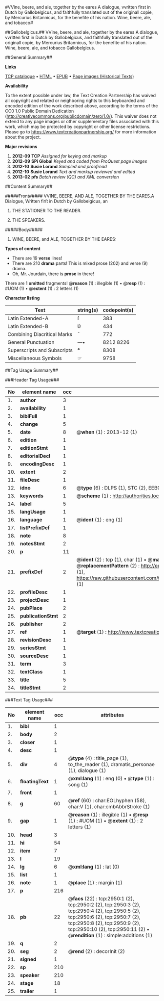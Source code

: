 #VVine, beere, and ale, together by the eares A dialogue, vvritten first in Dutch by Gallobelgicus, and faithfully translated out of the originall copie, by Mercurius Britannicus, for the benefite of his nation. Wine, beere, ale, and tobacco#

##Gallobelgicus.##
VVine, beere, and ale, together by the eares A dialogue, vvritten first in Dutch by Gallobelgicus, and faithfully translated out of the originall copie, by Mercurius Britannicus, for the benefite of his nation.
Wine, beere, ale, and tobacco
Gallobelgicus.

##General Summary##

**Links**

[TCP catalogue](http://www.ota.ox.ac.uk/tcp/)  • 
[HTML](http://tei.it.ox.ac.uk/tcp/Texts-HTML/free/A01/A01424.html)  • 
[EPUB](http://tei.it.ox.ac.uk/tcp/Texts-EPUB/free/A01/A01424.epub) • 
[Page images (Historical Texts)](https://historicaltexts.jisc.ac.uk/eebo-99838568e)

**Availability**

To the extent possible under law, the Text Creation Partnership has waived all copyright and related or neighboring rights to this keyboarded and encoded edition of the work described above, according to the terms of the CC0 1.0 Public Domain Dedication (http://creativecommons.org/publicdomain/zero/1.0/). This waiver does not extend to any page images or other supplementary files associated with this work, which may be protected by copyright or other license restrictions. Please go to https://www.textcreationpartnership.org/ for more information about the project.

**Major revisions**

1. __2012-09__ __TCP__ *Assigned for keying and markup*
1. __2012-09__ __SPi Global__ *Keyed and coded from ProQuest page images*
1. __2012-10__ __Susie Lorand__ *Sampled and proofread*
1. __2012-10__ __Susie Lorand__ *Text and markup reviewed and edited*
1. __2013-02__ __pfs__ *Batch review (QC) and XML conversion*

##Content Summary##

#####Front#####
VVINE, BEERE, AND ALE, TOGETHER BY THE EARES.A Dialogue, Written firſt in Dutch by Gallobelgicus, an
1. THE STATIONER TO THE READER.

1. THE SPEAKERS.

#####Body#####

1. WINE, BEERE, and ALE, TOGETHER BY THE EARES:

**Types of content**

  * There are 19 **verse** lines!
  * There are 210 **drama** parts! This is mixed prose (202) and verse (9) drama.
  * Oh, Mr. Jourdain, there is **prose** in there!

There are 1 **omitted** fragments! 
 @__reason__ (1) : illegible (1)  •  @__resp__ (1) : #UOM (1)  •  @__extent__ (1) : 2 letters (1)

**Character listing**


|Text|string(s)|codepoint(s)|
|---|---|---|
|Latin Extended-A|ſ|383|
|Latin Extended-B|Ʋ|434|
|Combining             Diacritical Marks|̄|772|
|General Punctuation|—•|8212 8226|
|Superscripts             and Subscripts|⁴|8308|
|Miscellaneous Symbols|☞|9758|

##Tag Usage Summary##

###Header Tag Usage###

|No|element name|occ|attributes|
|---|---|---|---|
|1.|__author__|3||
|2.|__availability__|1||
|3.|__biblFull__|1||
|4.|__change__|5||
|5.|__date__|8| @__when__ (1) : 2013-12 (1)|
|6.|__edition__|1||
|7.|__editionStmt__|1||
|8.|__editorialDecl__|1||
|9.|__encodingDesc__|1||
|10.|__extent__|2||
|11.|__fileDesc__|1||
|12.|__idno__|6| @__type__ (6) : DLPS (1), STC (2), EEBO-CITATION (1), PROQUEST (1), VID (1)|
|13.|__keywords__|1| @__scheme__ (1) : http://authorities.loc.gov/ (1)|
|14.|__label__|5||
|15.|__langUsage__|1||
|16.|__language__|1| @__ident__ (1) : eng (1)|
|17.|__listPrefixDef__|1||
|18.|__note__|8||
|19.|__notesStmt__|2||
|20.|__p__|11||
|21.|__prefixDef__|2| @__ident__ (2) : tcp (1), char (1)  •  @__matchPattern__ (2) : ([0-9\-]+):([0-9IVX]+) (1), (.+) (1)  •  @__replacementPattern__ (2) : http://eebo.chadwyck.com/downloadtiff?vid=$1&page=$2 (1), https://raw.githubusercontent.com/textcreationpartnership/Texts/master/tcpchars.xml#$1 (1)|
|22.|__profileDesc__|1||
|23.|__projectDesc__|1||
|24.|__pubPlace__|2||
|25.|__publicationStmt__|2||
|26.|__publisher__|2||
|27.|__ref__|1| @__target__ (1) : http://www.textcreationpartnership.org/docs/. (1)|
|28.|__revisionDesc__|1||
|29.|__seriesStmt__|1||
|30.|__sourceDesc__|1||
|31.|__term__|3||
|32.|__textClass__|1||
|33.|__title__|5||
|34.|__titleStmt__|2||


###Text Tag Usage###

|No|element name|occ|attributes|
|---|---|---|---|
|1.|__bibl__|1||
|2.|__body__|2||
|3.|__closer__|1||
|4.|__desc__|1||
|5.|__div__|4| @__type__ (4) : title_page (1), to_the_reader (1), dramatis_personae (1), dialogue (1)|
|6.|__floatingText__|1| @__xml:lang__ (1) : eng (0)  •  @__type__ (1) : song (1)|
|7.|__front__|1||
|8.|__g__|60| @__ref__ (60) : char:EOLhyphen (58), char:V (1), char:cmbAbbrStroke (1)|
|9.|__gap__|1| @__reason__ (1) : illegible (1)  •  @__resp__ (1) : #UOM (1)  •  @__extent__ (1) : 2 letters (1)|
|10.|__head__|3||
|11.|__hi__|54||
|12.|__item__|7||
|13.|__l__|19||
|14.|__lg__|6| @__xml:lang__ (1) : lat (0)|
|15.|__list__|1||
|16.|__note__|1| @__place__ (1) : margin (1)|
|17.|__p__|216||
|18.|__pb__|22| @__facs__ (22) : tcp:2950:1 (2), tcp:2950:2 (2), tcp:2950:3 (2), tcp:2950:4 (2), tcp:2950:5 (2), tcp:2950:6 (2), tcp:2950:7 (2), tcp:2950:8 (2), tcp:2950:9 (2), tcp:2950:10 (2), tcp:2950:11 (2)  •  @__rendition__ (1) : simple:additions (1)|
|19.|__q__|2||
|20.|__seg__|2| @__rend__ (2) : decorInit (2)|
|21.|__signed__|1||
|22.|__sp__|210||
|23.|__speaker__|210||
|24.|__stage__|18||
|25.|__trailer__|1||
